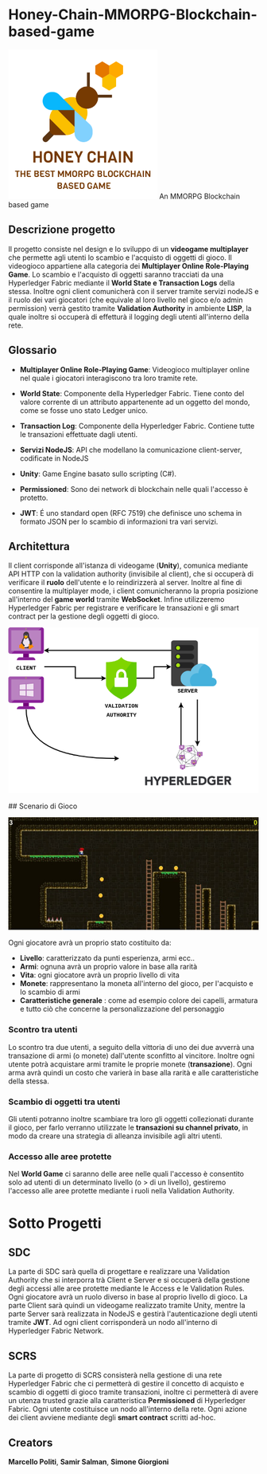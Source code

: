 # Honey-Chain-MMORPG-Blockchain-based-game


<img src="https://github.com/samirsalman/-Honey-Chain-MMORPG-Blockchain-based-game-/blob/master/honeychain%402x.png"/>
An MMORPG Blockchain based game

## Descrizione progetto

Il progetto consiste nel design e lo sviluppo di un **videogame multiplayer** che permette agli utenti lo scambio e l'acquisto di oggetti di gioco. Il videogioco appartiene alla categoria dei **Multiplayer Online Role-Playing Game**. Lo scambio e l'acquisto di oggetti saranno tracciati da una Hyperledger Fabric mediante il **World State e Transaction Logs** della stessa.
Inoltre ogni client comunicherà con il server tramite servizi nodeJS e il ruolo dei vari giocatori (che equivale al loro livello nel gioco e/o admin permission) verrà gestito tramite **Validation Authority** in ambiente **LISP**, la quale inoltre si occuperà di effetturà il logging degli utenti all'interno della rete.

## Glossario

- **Multiplayer Online Role-Playing Game**: Videogioco multiplayer online nel quale i giocatori interagiscono tra loro tramite rete.

- **World State**: Componente della Hyperledger Fabric. Tiene conto del valore corrente di un attributo appartenente ad un oggetto del mondo, come se fosse uno stato Ledger unico.

- **Transaction Log**: Componente della Hyperledger Fabric. Contiene tutte le transazioni effettuate dagli utenti.

- **Servizi NodeJS**: API che modellano la comunicazione client-server, codificate in NodeJS

- **Unity**: Game Engine basato sullo scripting (C#).

- **Permissioned**: Sono dei network di blockchain nelle quali l'accesso è protetto.

- **JWT**: É uno standard open (RFC 7519) che definisce uno schema in formato JSON per lo scambio di informazioni tra vari servizi.

<div style="page-break-after: always;"></div>

## Architettura
Il client corrisponde all'istanza di videogame (**Unity**), comunica mediante API HTTP con la validation authority (invisibile al client), che si occuperà di verificare il **ruolo** dell'utente e lo reindirizzerà al server. Inoltre al fine di consentire la multiplayer mode, i client comunicheranno la propria posizione all'interno del **game world** tramite **WebSocket**. Infine utilizzeremo Hyperledger Fabric per registrare e verificare le transazioni e gli smart contract per la gestione degli oggetti di gioco.   

![arch](images/2020/05/arch.png)

<div style="page-break-after: always;"></div>
## Scenario di Gioco

![scenario](images/2020/05/scenario.png)

Ogni giocatore avrà un proprio stato costituito da:
- **Livello**: caratterizzato da punti esperienza, armi ecc..
- **Armi**: ognuna avrà un proprio valore in base alla rarità
- **Vita**: ogni giocatore avrà un proprio livello di vita
- **Monete**: rappresentano la moneta all'interno del gioco, per l'acquisto e lo scambio di armi
- **Caratteristiche generale** : come ad esempio colore dei capelli, armatura e tutto ciò che concerne la personalizzazione del personaggio



### Scontro tra utenti

Lo scontro tra due utenti, a seguito della vittoria di uno dei due avverrà una transazione di armi (o monete) dall'utente sconfitto al vincitore. Inoltre ogni utente potrà acquistare armi tramite le proprie monete (**transazione**). Ogni arma avrà quindi un costo che varierà in base alla rarità e alle caratteristiche della stessa.

### Scambio di oggetti tra utenti

Gli utenti potranno inoltre scambiare tra loro gli oggetti collezionati durante il gioco, per farlo verranno utilizzate le **transazioni su channel privato**, in modo da creare una strategia di alleanza invisibile agli altri utenti.

### Accesso alle aree protette

Nel **World Game** ci saranno delle aree nelle quali l'accesso è consentito solo ad utenti di un determinato livello (o > di un livello), gestiremo l'accesso alle aree protette mediante i ruoli nella Validation Authority.

<div style="page-break-after: always;"></div>

# Sotto Progetti

## SDC

La parte di SDC sarà quella di progettare e realizzare una Validation Authority che si interporra trà Client e Server e si occuperà della gestione degli accessi alle aree protette mediante le Access e le Validation Rules. Ogni giocatore avrà un ruolo diverso in base al proprio livello di gioco. La parte Client sarà quindi un videogame realizzato tramite Unity, mentre la parte Server sarà realizzata in NodeJS e gestirà l'autenticazione degli utenti tramite **JWT**. Ad ogni client corrisponderà un nodo all'interno di Hyperledger Fabric Network.

## SCRS

La parte di progetto di SCRS consisterà nella gestione di una rete Hyperledger Fabric che ci permetterà di gestire il concetto di acquisto e scambio di oggetti di gioco tramite transazioni, inoltre ci permetterà di avere un utenza trusted grazie alla caratteristica **Permissioned** di Hyperledger Fabric. Ogni utente costituisce un nodo all'interno della rete.
Ogni azione dei client avviene mediante degli **smart contract** scritti ad-hoc.


## Creators


**Marcello Politi**,
**Samir Salman**,
**Simone Giorgioni**

